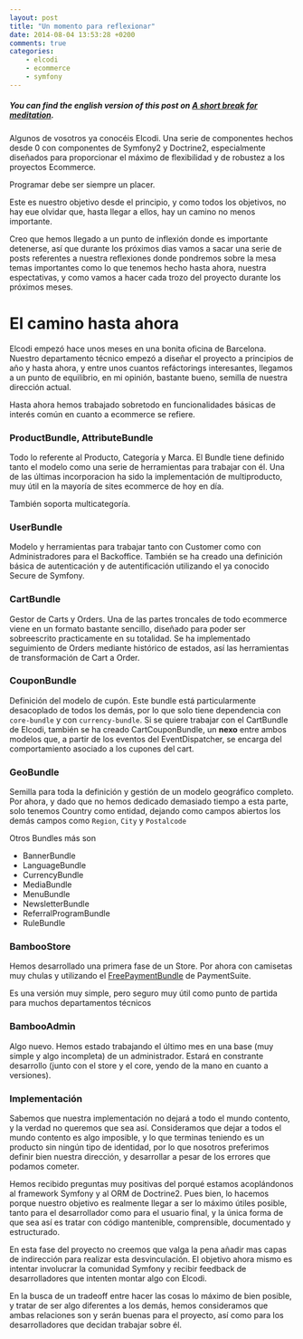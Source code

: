 ```yaml
---
layout: post
title: "Un momento para reflexionar"
date: 2014-08-04 13:53:28 +0200
comments: true
categories:
    - elcodi
    - ecommerce
    - symfony
---
```


##### You can find the english version of this post on [A short break for meditation](/blog/2014/08/11/a-short-break-for-meditation/).

Algunos de vosotros ya conocéis Elcodi. Una serie de componentes hechos desde 0
con componentes de Symfony2 y Doctrine2, especialmente diseñados para
proporcionar el máximo de flexibilidad y de robustez a los proyectos Ecommerce.

Programar debe ser siempre un placer.

Este es nuestro objetivo desde el principio, y como todos los objetivos, no hay
eue olvidar que, hasta llegar a ellos, hay un camino no menos importante.

Creo que hemos llegado a un punto de inflexión donde es importante detenerse,
así que durante los próximos dias vamos a sacar una serie de posts referentes a
nuestra reflexiones donde pondremos sobre la mesa temas importantes como lo que
tenemos hecho hasta ahora, nuestra espectativas, y como vamos a hacer cada
trozo del proyecto durante los próximos meses.

El camino hasta ahora
=====================

Elcodi empezó hace unos meses en una bonita oficina de Barcelona. Nuestro
departamento técnico empezó a diseñar el proyecto a principios de año y hasta
ahora, y entre unos cuantos refáctorings interesantes, llegamos a un punto de
equilibrio, en mi opinión, bastante bueno, semilla de nuestra dirección actual.

Hasta ahora hemos trabajado sobretodo en funcionalidades básicas de interés
común en cuanto a ecommerce se refiere.

### ProductBundle, AttributeBundle

Todo lo referente al Producto, Categoría y Marca. El Bundle tiene definido tanto
el modelo como una serie de herramientas para trabajar con él. Una de las
últimas incorporacion ha sido la implementación de multiproducto, muy útil en
la mayoría de sites ecommerce de hoy en día.

También soporta multicategoría.

### UserBundle

Modelo y herramientas para trabajar tanto con Customer como con Administradores
para el Backoffice. También se ha creado una definición básica de autenticación
y de autentificación utilizando el ya conocido Secure de Symfony.

### CartBundle

Gestor de Carts y Orders. Una de las partes troncales de todo ecommerce viene
en un formato bastante sencillo, diseñado para poder ser sobreescrito
practicamente en su totalidad. Se ha implementado seguimiento de Orders mediante
histórico de estados, así las herramientas de transformación de Cart a Order.

### CouponBundle

Definición del modelo de cupón. Este bundle está particularmente desacoplado de
todos los demás, por lo que solo tiene dependencia con `core-bundle` y con
`currency-bundle`. Si se quiere trabajar con el CartBundle de Elcodi, también
se ha creado CartCouponBundle, un **nexo** entre ambos modelos que, a partir
de los eventos del EventDispatcher, se encarga del comportamiento asociado a los
cupones del cart.

### GeoBundle

Semilla para toda la definición y gestión de un modelo geográfico completo. Por
ahora, y dado que no hemos dedicado demasiado tiempo a esta parte, solo tenemos
Country como entidad, dejando como campos abiertos los demás campos como
`Region`, `City` y `Postalcode`

Otros Bundles más son

* BannerBundle
* LanguageBundle
* CurrencyBundle
* MediaBundle
* MenuBundle
* NewsletterBundle
* ReferralProgramBundle
* RuleBundle

### BambooStore

Hemos desarrollado una primera fase de un Store. Por ahora con camisetas muy
chulas y utilizando el
[FreePaymentBundle](https://github.com/PaymentSuite/FreePaymentBundle) de
PaymentSuite.

Es una versión muy simple, pero seguro muy útil como punto de partida para
muchos departamentos técnicos

### BambooAdmin

Algo nuevo. Hemos estado trabajando el último mes en una base (muy simple y algo
incompleta) de un administrador. Estará en constrante desarrollo (junto con
el store y el core, yendo de la mano en cuanto a versiones).


### Implementación

Sabemos que nuestra implementación no dejará a todo el mundo contento, y la
verdad no queremos que sea así. Consideramos que dejar a todos el mundo contento
es algo imposible, y lo que terminas teniendo es un producto sin ningún tipo de
identidad, por lo que nosotros preferimos definir bien nuestra dirección, y
desarrollar a pesar de los errores que podamos cometer.

Hemos recibido preguntas muy positivas del porqué estamos acoplándonos al
framework Symfony y al ORM de Doctrine2. Pues bien, lo hacemos porque nuestro
objetivo es realmente llegar a ser lo máximo útiles posible, tanto para el
desarrollador como para el usuario final, y la única forma de que sea así es
tratar con código mantenible, comprensible, documentado y estructurado.

En esta fase del proyecto no creemos que valga la pena añadir mas capas de
indirección para realizar esta desvinculación. El objetivo ahora mismo es
intentar involucrar la comunidad Symfony y recibir feedback de desarrolladores
que intenten montar algo con Elcodi.

En la busca de un tradeoff entre hacer las cosas lo máximo de bien posible, y
tratar de ser algo diferentes a los demás, hemos consideramos que ambas
relaciones son y serán buenas para el proyecto, así como para los
desarrolladores que decidan trabajar sobre él.
